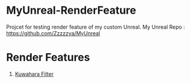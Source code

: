 # MyUnreal-RenderFeature
Projcet for testing render feature of my custom Unreal.
My Unreal Repo : https://github.com/Zzzzzya/MyUnreal

# Render Features
1. [Kuwahara Filter](User/Image/Kuwahara/Kuwahara.md)